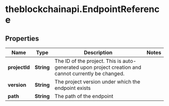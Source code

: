 # theblockchainapi.EndpointReference

## Properties

Name | Type | Description | Notes
------------ | ------------- | ------------- | -------------
**projectId** | **String** | The ID of the project. This is auto-generated upon project creation and cannot currently be changed.  | 
**version** | **String** | The project version under which the endpoint exists  | 
**path** | **String** | The path of the endpoint  | 


